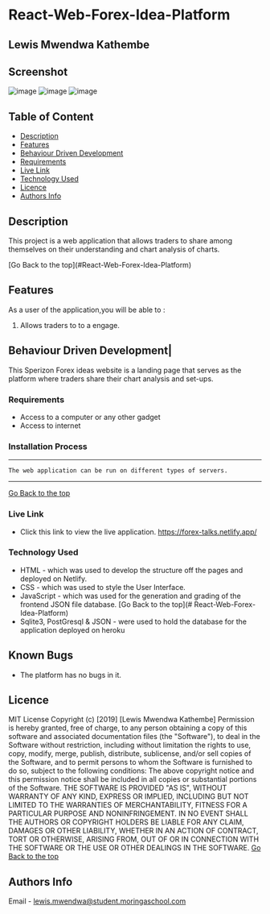 # React-Web-Forex-Idea-Platform
 ## Lewis Mwendwa Kathembe
## Screenshot
 ![image](./public/Screenshot%from%2022-08-01%15-06-06.png)
  ![image](./public/Screenshot%from%2022-09-12%05-37-51.png)
  ![image](./public/Screenshot%from%2022-09-12%05-38-42.png)
 ## Table of Content
 - [Description](#description)
 - [Features](#features)
 - [Behaviour Driven Development](#Behaviour-Driven-Development)
 - [Requirements](#requirements)
 - [Live Link](#Live-Link)
 - [Technology  Used](#technology-Used)
 - [Licence](#licence)
 - [Authors Info](#Authors-Info)
 ## Description
 <p>This project is a web application that allows traders to share among themselves on their understanding and chart analysis of charts.</p>
[Go Back to the top](#React-Web-Forex-Idea-Platform)

## Features
As a user of the application,you will be able to :
1. Allows traders to to a engage.

## Behaviour Driven Development|
This Sperizon Forex ideas website is a landing page that serves as the platform where traders share their chart analysis and set-ups.
 ###  Requirements
 * Access to  a computer or any other gadget
 * Access to internet
 ### Installation Process
 ****
    The web application can be run on different types of servers.
 ****
 [Go Back to the top](#React-Web-Forex-Idea-Platform)
### Live Link
- Click this link to view the live application.
https://forex-talks.netlify.app/
### Technology  Used
* HTML - which was used to develop the structure off the pages and deployed on Netlify.
* CSS - which was used to style the User Interface.
* JavaScript - which was used for the generation and grading of the frontend JSON file database.
[Go Back to the top](# React-Web-Forex-Idea-Platform)
* Sqlite3, PostGresql & JSON - were used to hold the database for the application deployed on heroku
## Known Bugs
* The platform has no bugs in it.
## Licence
MIT License
Copyright (c) [2019] [Lewis Mwendwa Kathembe]
Permission is hereby granted, free of charge, to any person obtaining a copy
of this software and associated documentation files (the "Software"), to deal
in the Software without restriction, including without limitation the rights
to use, copy, modify, merge, publish, distribute, sublicense, and/or sell
copies of the Software, and to permit persons to whom the Software is
furnished to do so, subject to the following conditions:
The above copyright notice and this permission notice shall be included in all
copies or substantial portions of the Software.
THE SOFTWARE IS PROVIDED "AS IS", WITHOUT WARRANTY OF ANY KIND, EXPRESS OR
IMPLIED, INCLUDING BUT NOT LIMITED TO THE WARRANTIES OF MERCHANTABILITY,
FITNESS FOR A PARTICULAR PURPOSE AND NONINFRINGEMENT. IN NO EVENT SHALL THE
AUTHORS OR COPYRIGHT HOLDERS BE LIABLE FOR ANY CLAIM, DAMAGES OR OTHER
LIABILITY, WHETHER IN AN ACTION OF CONTRACT, TORT OR OTHERWISE, ARISING FROM,
OUT OF OR IN CONNECTION WITH THE SOFTWARE OR THE USE OR OTHER DEALINGS IN THE
SOFTWARE.
[Go Back to the top](#React-Web-Forex-Idea-Platform)
## Authors Info
Email - lewis.mwendwa@student.moringaschool.com